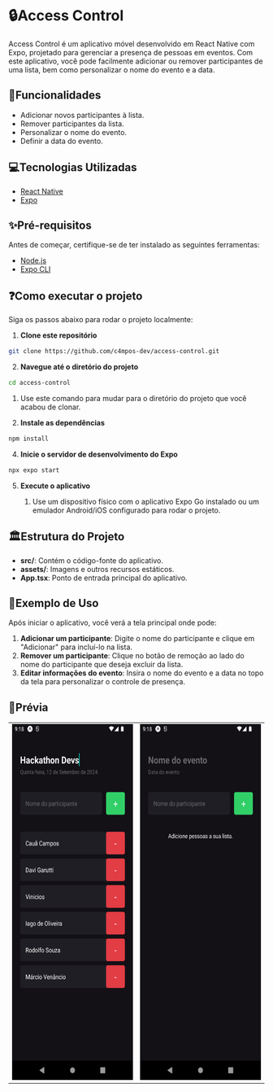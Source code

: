 # 🔒Access Control

Access Control é um aplicativo móvel desenvolvido em React Native com Expo, projetado para gerenciar a presença de pessoas em eventos. Com este aplicativo, você pode facilmente adicionar ou remover participantes de uma lista, bem como personalizar o nome do evento e a data.

## 📔Funcionalidades

- Adicionar novos participantes à lista.
- Remover participantes da lista.
- Personalizar o nome do evento.
- Definir a data do evento.

## 💻Tecnologias Utilizadas

- [React Native](https://reactnative.dev/)
- [Expo](https://expo.dev/)

## ✨Pré-requisitos

Antes de começar, certifique-se de ter instalado as seguintes ferramentas:

- [Node.js](https://nodejs.org/)
- [Expo CLI](https://docs.expo.dev/get-started/installation/)

## ❓Como executar o projeto

Siga os passos abaixo para rodar o projeto localmente:

1. **Clone este repositório**

```bash
git clone https://github.com/c4mpos-dev/access-control.git
```

2. **Navegue até o diretório do projeto**

```bash
cd access-control
```
   1. Use este comando para mudar para o diretório do projeto que você acabou de clonar.

3. **Instale as dependências**

```bash
npm install
```

4. **Inicie o servidor de desenvolvimento do Expo**

```bash
npx expo start
```

5. **Execute o aplicativo**

   1. Use um dispositivo físico com o aplicativo Expo Go instalado ou um emulador Android/iOS configurado para rodar o projeto.

## 🏛️Estrutura do Projeto

- **src/**: Contém o código-fonte do aplicativo.
- **assets/**: Imagens e outros recursos estáticos.
- **App.tsx**: Ponto de entrada principal do aplicativo.

## 📝Exemplo de Uso

Após iniciar o aplicativo, você verá a tela principal onde pode:

1. **Adicionar um participante**: Digite o nome do participante e clique em "Adicionar" para incluí-lo na lista.
2. **Remover um participante**: Clique no botão de remoção ao lado do nome do participante que deseja excluir da lista.
3. **Editar informações do evento**: Insira o nome do evento e a data no topo da tela para personalizar o controle de presença.

## 📸Prévia

<table>
  <tr>
    <td><img src="assets/images/List.png" alt="Screenshot 1" width="300" height="700"/></td>
    <td><img src="assets/images/EmptyList.png" alt="Screenshot 2" width="300" height="700"/></td>
  </tr>
</table>